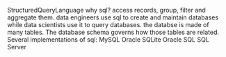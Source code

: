 StructuredQueryLanguage
why sql? 
access records, group, filter and aggregate them.
data engineers use sql to create and maintain databases while data scientists use it to query databases.
the databse is made of many tables. The database schema governs how those tables are related.
Several implementations of sql:
MySQL Oracle SQLite Oracle SQL SQL Server
